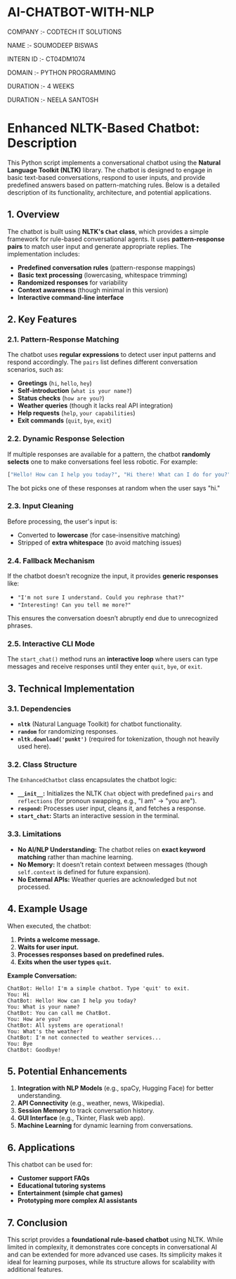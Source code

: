 # AI-CHATBOT-WITH-NLP

COMPANY :- CODTECH IT SOLUTIONS

NAME :- SOUMODEEP BISWAS

INTERN ID :- CT04DM1074

DOMAIN :- PYTHON PROGRAMMING

DURATION :- 4 WEEKS

DURATION :- NEELA SANTOSH

# **Enhanced NLTK-Based Chatbot: Description**

This Python script implements a conversational chatbot using the **Natural Language Toolkit (NLTK)** library. The chatbot is designed to engage in basic text-based conversations, respond to user inputs, and provide predefined answers based on pattern-matching rules. Below is a detailed description of its functionality, architecture, and potential applications.


## **1. Overview**
The chatbot is built using **NLTK's `Chat` class**, which provides a simple framework for rule-based conversational agents. It uses **pattern-response pairs** to match user input and generate appropriate replies. The implementation includes:
- **Predefined conversation rules** (pattern-response mappings)
- **Basic text processing** (lowercasing, whitespace trimming)
- **Randomized responses** for variability
- **Context awareness** (though minimal in this version)
- **Interactive command-line interface**


## **2. Key Features**
### **2.1. Pattern-Response Matching**
The chatbot uses **regular expressions** to detect user input patterns and respond accordingly. The `pairs` list defines different conversation scenarios, such as:
- **Greetings** (`hi`, `hello`, `hey`)
- **Self-introduction** (`what is your name?`)
- **Status checks** (`how are you?`)
- **Weather queries** (though it lacks real API integration)
- **Help requests** (`help`, `your capabilities`)
- **Exit commands** (`quit`, `bye`, `exit`)

### **2.2. Dynamic Response Selection**
If multiple responses are available for a pattern, the chatbot **randomly selects** one to make conversations feel less robotic. For example:
```python
["Hello! How can I help you today?", "Hi there! What can I do for you?"]
```
The bot picks one of these responses at random when the user says "hi."

### **2.3. Input Cleaning**
Before processing, the user's input is:
- Converted to **lowercase** (for case-insensitive matching)
- Stripped of **extra whitespace** (to avoid matching issues)

### **2.4. Fallback Mechanism**
If the chatbot doesn’t recognize the input, it provides **generic responses** like:
- `"I'm not sure I understand. Could you rephrase that?"`
- `"Interesting! Can you tell me more?"`

This ensures the conversation doesn’t abruptly end due to unrecognized phrases.

### **2.5. Interactive CLI Mode**
The `start_chat()` method runs an **interactive loop** where users can type messages and receive responses until they enter `quit`, `bye`, or `exit`.


## **3. Technical Implementation**
### **3.1. Dependencies**
- **`nltk`** (Natural Language Toolkit) for chatbot functionality.
- **`random`** for randomizing responses.
- **`nltk.download('punkt')`** (required for tokenization, though not heavily used here).

### **3.2. Class Structure**
The `EnhancedChatbot` class encapsulates the chatbot logic:
- **`__init__`:** Initializes the NLTK `Chat` object with predefined `pairs` and `reflections` (for pronoun swapping, e.g., "I am" → "you are").
- **`respond`:** Processes user input, cleans it, and fetches a response.
- **`start_chat`:** Starts an interactive session in the terminal.

### **3.3. Limitations**
- **No AI/NLP Understanding:** The chatbot relies on **exact keyword matching** rather than machine learning.
- **No Memory:** It doesn’t retain context between messages (though `self.context` is defined for future expansion).
- **No External APIs:** Weather queries are acknowledged but not processed.


## **4. Example Usage**
When executed, the chatbot:
1. **Prints a welcome message.**
2. **Waits for user input.**
3. **Processes responses based on predefined rules.**
4. **Exits when the user types `quit`.**

**Example Conversation:**
```
ChatBot: Hello! I'm a simple chatbot. Type 'quit' to exit.
You: Hi
ChatBot: Hello! How can I help you today?
You: What is your name?
ChatBot: You can call me ChatBot.
You: How are you?
ChatBot: All systems are operational!
You: What's the weather?
ChatBot: I'm not connected to weather services...
You: Bye
ChatBot: Goodbye!
```



## **5. Potential Enhancements**
1. **Integration with NLP Models** (e.g., spaCy, Hugging Face) for better understanding.
2. **API Connectivity** (e.g., weather, news, Wikipedia).
3. **Session Memory** to track conversation history.
4. **GUI Interface** (e.g., Tkinter, Flask web app).
5. **Machine Learning** for dynamic learning from conversations.



## **6. Applications**
This chatbot can be used for:
- **Customer support FAQs**
- **Educational tutoring systems**
- **Entertainment (simple chat games)**
- **Prototyping more complex AI assistants**



## **7. Conclusion**
This script provides a **foundational rule-based chatbot** using NLTK. While limited in complexity, it demonstrates core concepts in conversational AI and can be extended for more advanced use cases. Its simplicity makes it ideal for learning purposes, while its structure allows for scalability with additional features.
